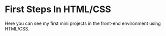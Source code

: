 # First Steps In HTML/CSS
Here you can see my first mini projects in the front-end environment using HTML/CSS.
